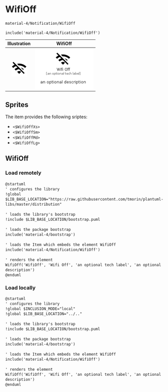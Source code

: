 # WifiOff


```text
material-4/Notification/WifiOff
```

```text
include('material-4/Notification/WifiOff')
```



| Illustration | WifiOff |
| :---: | :---: |
| ![illustration for Illustration](../../material-4/Notification/WifiOff.png) | ![illustration for WifiOff](../../material-4/Notification/WifiOff.Local.png) |



## Sprites
The item provides the following sriptes:

- `<$WifiOffXs>`
- `<$WifiOffSm>`
- `<$WifiOffMd>`
- `<$WifiOffLg>`





## WifiOff

### Load remotely
```plantuml
@startuml
' configures the library
!global $LIB_BASE_LOCATION="https://raw.githubusercontent.com/tmorin/plantuml-libs/master/distribution"

' loads the library's bootstrap
!include $LIB_BASE_LOCATION/bootstrap.puml

' loads the package bootstrap
include('material-4/bootstrap')

' loads the Item which embeds the element WifiOff
include('material-4/Notification/WifiOff')

' renders the element
WifiOff('WifiOff', 'Wifi Off', 'an optional tech label', 'an optional description')
@enduml
```

### Load locally
```plantuml
@startuml
' configures the library
!global $INCLUSION_MODE="local"
!global $LIB_BASE_LOCATION="../.."

' loads the library's bootstrap
!include $LIB_BASE_LOCATION/bootstrap.puml

' loads the package bootstrap
include('material-4/bootstrap')

' loads the Item which embeds the element WifiOff
include('material-4/Notification/WifiOff')

' renders the element
WifiOff('WifiOff', 'Wifi Off', 'an optional tech label', 'an optional description')
@enduml
```

